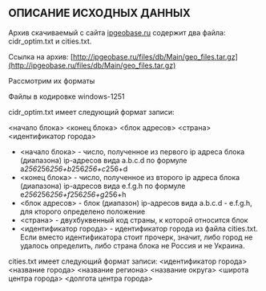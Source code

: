 ОПИСАНИЕ ИСХОДНЫХ ДАННЫХ
------------------------
Архив скачиваемый с сайта [ipgeobase.ru](http://ipgeobase.ru/cgi-bin/Archive.cgi) содержит два файла: cidr_optim.txt и cities.txt.

Ссылка на архив: [http://ipgeobase.ru/files/db/Main/geo_files.tar.gz](http://ipgeobase.ru/files/db/Main/geo_files.tar.gz)

Рассмотрим их форматы

Файлы в кодировке windows-1251

cidr_optim.txt имеет следующий формат записи:

<начало блока> <конец блока> <блок адресов> <страна> <идентификатор города>

* <начало блока> - число, полученное из первого ip адреса блока (диапазона) ip-адресов вида a.b.c.d по формуле a*256*256*256+b*256*256+c*256+d
* <конец блока> - число, полученное из второго ip адреса блока (диапазона) ip-адресов вида e.f.g.h по формуле e*256*256*256+f*256*256+g*256+h
* <блок адресов> - блок (диапазон) ip-адресов вида a.b.c.d - e.f.g.h, для кторого определено положение
* <страна> - двухбуквенный код страны, к которой относится блок
* <идентификатор города> - идентификатор города из файла cities.txt. Если вместо идентификатора стоит прочерк, значит, либо город не удалось определить, либо страна блока не Россия и не Украина.


cities.txt имеет следующий формат записи:
<идентификатор города> <название города> <название региона> <название округа> <широта центра города> <долгота центра города> 
